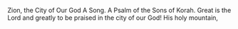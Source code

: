 Zion, the City of Our God A Song. A Psalm of the Sons of Korah. Great is the Lord and greatly to be praised in the city of our God! His holy mountain,

